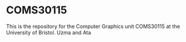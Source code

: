 # COMS30115

This is the repository for the Computer Graphics unit COMS30115 at the University of Bristol.
Uzma and Ata